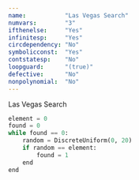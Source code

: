```yaml
---
name:           "Las Vegas Search"
numvars:        "3"
ifthenelse:     "Yes"
infinitesp:     "Yes"
circdependency: "No"
symbolicconst:  "Yes"
contstatesp:    "No"
loopguard:      "(true)"
defective:      "No"
nonpolynomial:  "No"
---
```


Las Vegas Search

```python
element = 0
found = 0
while found == 0:
    random = DiscreteUniform(0, 20)
    if random == element:
        found = 1
    end
end
```
